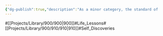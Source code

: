```yaml
---
{"dg-publish":true,"description":"As a minor category, the standard of this category is determined by the source from which I obtain information..","permalink":"/projects/library/900/910/910/","dgPassFrontmatter":true,"noteIcon":"0","created":"2024-04-05T17:07:57.184+09:00","updated":"2024-06-20T03:51:33.967+09:00"}
---
```


#[[Projects/Library/900/900\|900]]#Life_Lessons#[[Projects/Library/900/910/910\|910]]#Self_Discoveries